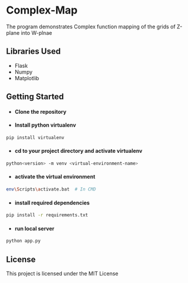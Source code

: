 
# Complex-Map

The program demonstrates Complex function mapping of the grids of Z-plane into W-plnae 


## Libraries Used

* Flask
* Numpy
* Matplotlib
## Getting Started

* #### Clone the repository

* #### Install python virtualenv
```bash
pip install virtualenv
```
* #### cd to your project directory and activate virtualenv
```bash
python<version> -m venv <virtual-environment-name>
```
* #### activate the virtual environment
```bash 
env\Scripts\activate.bat  # In CMD
```
* #### install required dependencies
```bash 
pip install -r requirements.txt
```
* #### run local server
```bash 
python app.py
```
## License

This project is licensed  under the MIT License 

